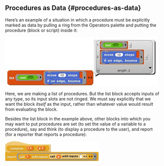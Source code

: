 ## Procedures as Data {#procedures-as-data}

Here’s an example of a situation in which a procedure must be explicitly marked as data by pulling a ring from the Operators palette and putting the procedure (block or script) inside it:

![image](SnapManual/Image_148.jpg)

Here, we are making a list of procedures. But the list block accepts inputs of any type, so its input slots are not ringed. We must say explicitly that we want the block _itself_ as the input, rather than whatever value would result from evaluating the block.

Besides the list block in the example above, other blocks into which you may want to put procedures are set (to set the value of a variable to a procedure), say and think (to display a procedure to the user), and report (for a reporter that reports a procedure):

![image](SnapManual/Image_149.png)